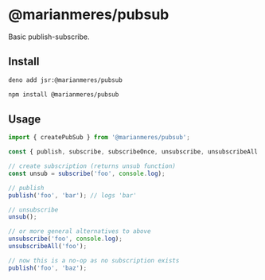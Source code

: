 # @marianmeres/pubsub

Basic publish-subscribe.

## Install
```sh
deno add jsr:@marianmeres/pubsub
```
```sh
npm install @marianmeres/pubsub
```

## Usage

```js
import { createPubSub } from '@marianmeres/pubsub';
```

```js
const { publish, subscribe, subscribeOnce, unsubscribe, unsubscribeAll } = createPubSub();

// create subscription (returns unsub function)
const unsub = subscribe('foo', console.log);

// publish
publish('foo', 'bar'); // logs 'bar'

// unsubscribe
unsub();

// or more general alternatives to above
unsubscribe('foo', console.log);
unsubscribeAll('foo');

// now this is a no-op as no subscription exists
publish('foo', 'baz');
```

